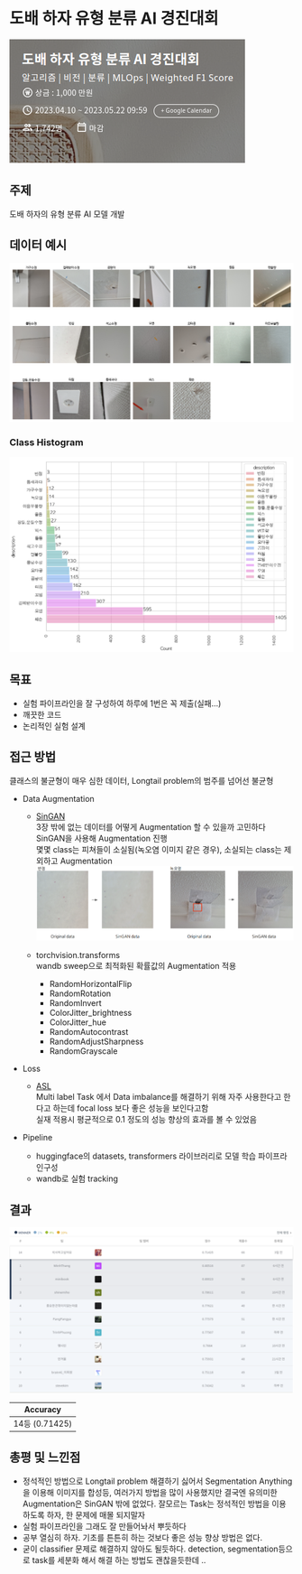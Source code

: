 # 도배 하자 유형 분류 AI 경진대회

![](img/title.png)

## 주제

도배 하자의 유형 분류 AI 모델 개발


## 데이터 예시

![](img/sample_1.png) 

### __Class Histogram__
![](img/plot.png)


## 목표

- 실험 파이프라인을 잘 구성하여 하루에 1번은 꼭 제출(실패...)
- 깨끗한 코드
- 논리적인 실험 설계


## 접근 방법
클래스의 불균형이 매우 심한 데이터, Longtail problem의 범주를 넘어선 불균형
- Data Augmentation
    - [SinGAN](https://arxiv.org/abs/1905.01164) <br>
    3장 밖에 없는 데이터를 어떻게 Augmentation 할 수 있을까 고민하다 SinGAN을 사용해 Augmentation 진행 <br>
    몇몇 class는 피쳐들이 소실됨(녹오염 이미지 같은 경우), 소실되는 class는 제외하고 Augmentation 
    ![](img/SinGAN.png)

    - torchvision.transforms <br>
    wandb sweep으로 최적화된 확률값의 Augmentation 적용
        - RandomHorizontalFlip
        - RandomRotation
        - RandomInvert
        - ColorJitter_brightness
        - ColorJitter_hue
        - RandomAutocontrast
        - RandomAdjustSharpness
        - RandomGrayscale


- Loss
    - [ASL](https://arxiv.org/abs/2009.14119) <br>
    Multi label Task 에서 Data imbalance를 해결하기 위해 자주 사용한다고 한다고 하는데 focal loss 보다 좋은 성능을 보인다고함 <br>
    실재 적용시 평균적으로 0.1 정도의 성능 향상의 효과를 볼 수 있었음  

- Pipeline <br>
    - huggingface의 datasets, transformers 라이브러리로 모델 학습 파이프라인구성
    - wandb로 실험 tracking 


## 결과
![](img/result.png)

| Accuracy       | 
| ------------ | 
| 14등 (0.71425) | 



## 총평 및 느낀점
- 정석적인 방법으로 Longtail problem 해결하기 싫어서 Segmentation Anything을 이용해 이미지를 합성등, 여러가지 방법을 많이 사용했지만 결국엔 유의미한 Augmentation은 SinGAN 밖에 없었다. 잘모르는 Task는 정석적인 방법을 이용하도록 하자, 한 문제에 매몰 되지말자 
- 실험 파이프라인을 그래도 잘 만들어놔서 뿌듯하다
- 공부 열심히 하자. 기초를 튼튼히 하는 것보다 좋은 성능 향상 방법은 없다.
- 굳이 classifier 문제로 해결하지 않아도 될듯하다. detection, segmentation등으로 task를 세분화 해서 해결 하는 방법도 괜찮을듯한데 ..